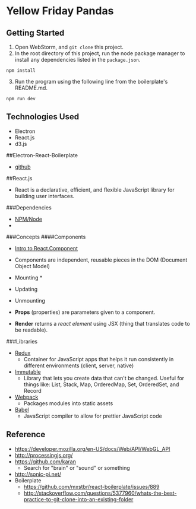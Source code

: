 # Yellow Friday Pandas
## Getting Started
1. Open WebStorm, and ```git clone``` this project.
2. In the root directory of this project, run the node package manager to install any dependencies listed in the ```package.json```.
```
npm install
```
3. Run the program using the following line from the boilerplate's README.md.
```
npm run dev
```
## Technologies Used
* Electron
* React.js
* d3.js

##Electron-React-Boilerplate
* [github](https://github.com/chentsulin/electron-react-boilerplate)

##React.js
* React is a declarative, efficient, and flexible JavaScript library for building user interfaces.

###Dependencies
* [NPM/Node](https://nodejs.org/en/download/)
* 
###Concepts
####Components
* [Intro to React.Component](https://facebook.github.io/react/docs/react-component.html)

* Components are independent, reusable pieces in the DOM (Document Object Model)
* Mounting
   * 
* Updating
* Unmounting

* **Props** (properties) are parameters given to a component.

* **Render** returns a *react element* using JSX (thing that translates code to be readable).

###Libraries
* [Redux](http://redux.js.org/)
   * Container for JavaScript apps that helps it run consistently in different environments (client, server, native)
* [Immutable](https://facebook.github.io/immutable-js/)
   * Library that lets you create data that can't be changed. Useful for things like: List, Stack, Map, OrderedMap, Set, OrderedSet, and Record
* [Webpack](https://webpack.js.org/)
   * Packages modules into static assets
* [Babel](https://babeljs.io/)
   * JavaScript compiler to allow for prettier JavaScript code

## Reference
* https://developer.mozilla.org/en-US/docs/Web/API/WebGL_API
* http://processingjs.org/
* https://github.com/karan
   * Search for "brain" or "sound" or something
* http://sonic-pi.net/
* Boilerplate
   * https://github.com/mxstbr/react-boilerplate/issues/889
   * http://stackoverflow.com/questions/5377960/whats-the-best-practice-to-git-clone-into-an-existing-folder
